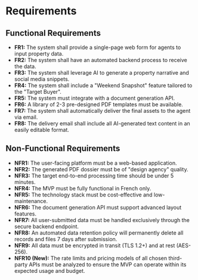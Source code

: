 # Requirements

## Functional Requirements

- **FR1:** The system shall provide a single-page web form for agents to input property data.
- **FR2:** The system shall have an automated backend process to receive the data.
- **FR3:** The system shall leverage AI to generate a property narrative and social media snippets.
- **FR4:** The system shall include a "Weekend Snapshot" feature tailored to the "Target Buyer".
- **FR5:** The system must integrate with a document generation API.
- **FR6:** A library of 2-3 pre-designed PDF templates must be available.
- **FR7:** The system shall automatically deliver the final assets to the agent via email.
- **FR8:** The delivery email shall include all AI-generated text content in an easily editable format.

## Non-Functional Requirements

- **NFR1:** The user-facing platform must be a web-based application.
- **NFR2:** The generated PDF dossier must be of "design agency" quality.
- **NFR3:** The target end-to-end processing time should be under 5 minutes.
- **NFR4:** The MVP must be fully functional in French only.
- **NFR5:** The technology stack must be cost-effective and low-maintenance.
- **NFR6:** The document generation API must support advanced layout features.
- **NFR7:** All user-submitted data must be handled exclusively through the secure backend endpoint.
- **NFR8:** An automated data retention policy will permanently delete all records and files 7 days after submission.
- **NFR9:** All data must be encrypted in transit (TLS 1.2+) and at rest (AES-256).
- **NFR10 (New):** The rate limits and pricing models of all chosen third-party APIs must be analyzed to ensure the MVP can operate within its expected usage and budget.

